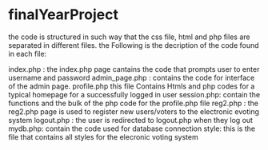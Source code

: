 # finalYearProject
the code is structured in such way that the css file, html and php files are separated in different files. the Following is the decription of the code found in each file:

index.php : the index.php page cantains the code that prompts user to enter username and password
admin_page.php : contains the code for interface of the admin page.
profile.php this file Contains Htmls and php codes for a typical homepage for a successfully logged in user
session.php: contain the functions and the bulk of the php code for the profile.php file
reg2.php : the reg2.php page is used to register new users/voters to the electronic evoting system
logout.php : the user is redirected to logout.php when they log out
mydb.php: contain the code used for database connection
style: this is the file that contains all styles for the elecronic voting system

